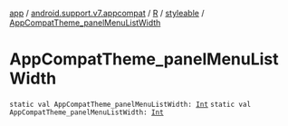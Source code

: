 [app](../../../index.md) / [android.support.v7.appcompat](../../index.md) / [R](../index.md) / [styleable](index.md) / [AppCompatTheme_panelMenuListWidth](.)

# AppCompatTheme_panelMenuListWidth

`static val AppCompatTheme_panelMenuListWidth: `[`Int`](https://kotlinlang.org/api/latest/jvm/stdlib/kotlin/-int/index.html)
`static val AppCompatTheme_panelMenuListWidth: `[`Int`](https://kotlinlang.org/api/latest/jvm/stdlib/kotlin/-int/index.html)